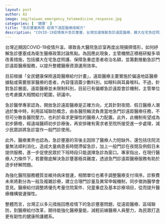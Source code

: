 ```yaml
---
layout: post
author: AI
image: img/taiwan_emergency_telemedicine_response.jpg
categories: [ '健康' ]
title: "急診壅塞再現 疫情下遠距醫療成解方"
description: "COVID-19疫情推升急診壅塞，台灣加速推動急診遠距醫療、擴大在宅急症照護並改革支付機制，藉以分流病患、提升醫療資源運用效率，打造更有韌性的醫療體系。"
---
```

台灣近期因COVID-19疫情升溫，導致各大醫院急診室再度出現擁擠情形，如何紓解急診壅塞成為衛生醫療政策討論焦點。為因應此現象，主管機關正積極研擬多項改善措施，包括擴大在宅急症照護、保障急重症患者收治名額，並籌劃推動急診門診遠距醫療服務，以提升整體醫療資源運用效率。

目前根據「全民健康保險遠距醫療給付計畫」，遠距醫療主要實施於偏遠地區醫療據點或需要居家醫療的患者，內容僅涵蓋少數科別，如眼科與耳鼻喉科。不過，針對急診層面，遠距醫療並未限制科別，目前已有偏鄉急診遠距會診機制，主管單位也考慮擴大相關給付範圍，研議中。

急診醫學專家認為，開放急診遠距醫療是正確方向，尤其針對夜間、假日醫療人潮過於集中時，利用區域聯防概念，由各醫院輪流負責當地急門診遠距醫療任務，不但可分散各醫院壓力，也利於尋求更彈性的醫療人力配置。此外，此機制有望成為初步篩檢，經遠端醫師初步診療後，再安排確有需求者至院所接受進一步處理，減少民眾誤將急診當作一般門診使用。

此外，醫療業界也認為，急診壅塞的背後主因除了醫療人力短缺外，還包括住院流量無法順利消化，造成大量病患長時間滯留急診，加上一般門診在夜間及例假日未提供服務，進一步促使民眾於下班時段只能選擇急診為窗口。專家指出，在現行醫療人力條件下，若要徹底解決急診壅塞極具難度，透過急門診遠距醫療服務有助於逐步紓解問題。

為強化醫院服務體質並維持病床營運，相關單位也著手調整醫療支付項序。診察費未來將劃分為一般及複雜診療，建立合理門診量及異常申報機制，同步徵詢醫學會意見。醫療給付調整將優先考量住院案件、兒童重症及基本診療項目，從而提升醫療機構營運彈性。

整體而言，台灣正以多元措施回應疫情下的急診壅塞問題，從遠距醫療、區域聯防，到醫療給付改革，期待能強化醫療量能，減輕前線醫療人員壓力，為民眾打造更有韌性的健康照護體系。